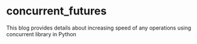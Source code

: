 # concurrent_futures
This blog provides details about increasing speed of any operations using concurrent library in Python
